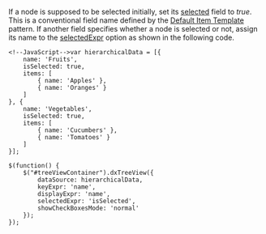 If a node is supposed to be selected initially, set its [selected](/api-reference/10%20UI%20Widgets/dxTreeView/5%20Default%20Item%20Template/selected.md '/Documentation/ApiReference/UI_Widgets/dxTreeView/Default_Item_Template/#selected') field to *true*. This is a conventional field name defined by the [Default Item Template](/api-reference/10%20UI%20Widgets/dxTreeView/5%20Default%20Item%20Template '/Documentation/ApiReference/UI_Widgets/dxTreeView/Default_Item_Template/') pattern. If another field specifies whether a node is selected or not, assign its name to the [selectedExpr](/api-reference/10%20UI%20Widgets/HierarchicalCollectionWidget/1%20Configuration/selectedExpr.md '/Documentation/ApiReference/UI_Widgets/dxTreeView/Configuration/#selectedExpr') option as shown in the following code.

    <!--JavaScript-->var hierarchicalData = [{
        name: 'Fruits',
        isSelected: true,
        items: [
            { name: 'Apples' },
            { name: 'Oranges' }
        ]
    }, {
        name: 'Vegetables',
        isSelected: true,
        items: [
            { name: 'Cucumbers' },
            { name: 'Tomatoes' }
        ]
    }];

    $(function() {
        $("#treeViewContainer").dxTreeView({
            dataSource: hierarchicalData,
            keyExpr: 'name',
            displayExpr: 'name',
            selectedExpr: 'isSelected',
            showCheckBoxesMode: 'normal'
        });
    });